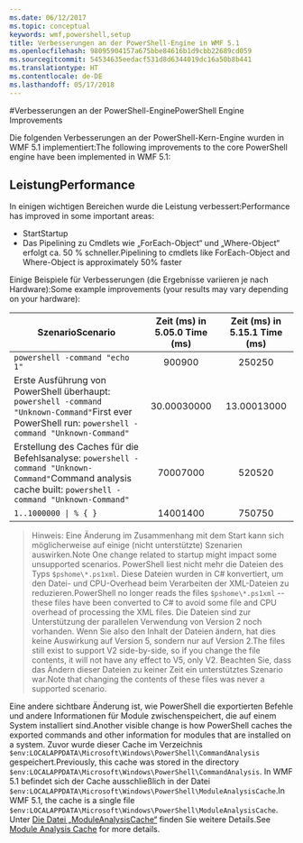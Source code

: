 ```yaml
---
ms.date: 06/12/2017
ms.topic: conceptual
keywords: wmf,powershell,setup
title: Verbesserungen an der PowerShell-Engine in WMF 5.1
ms.openlocfilehash: 98095904157a675bbe84616b1d9cbb22689cd059
ms.sourcegitcommit: 54534635eedacf531d8d6344019dc16a50b8b441
ms.translationtype: HT
ms.contentlocale: de-DE
ms.lasthandoff: 05/17/2018
---
```

#<a name="powershell-engine-improvements"></a><span data-ttu-id="1ced5-103">Verbesserungen an der PowerShell-Engine</span><span class="sxs-lookup"><span data-stu-id="1ced5-103">PowerShell Engine Improvements</span></span>

<span data-ttu-id="1ced5-104">Die folgenden Verbesserungen an der PowerShell-Kern-Engine wurden in WMF 5.1 implementiert:</span><span class="sxs-lookup"><span data-stu-id="1ced5-104">The following improvements to the core PowerShell engine have been implemented in WMF 5.1:</span></span>


## <a name="performance"></a><span data-ttu-id="1ced5-105">Leistung</span><span class="sxs-lookup"><span data-stu-id="1ced5-105">Performance</span></span> ##

<span data-ttu-id="1ced5-106">In einigen wichtigen Bereichen wurde die Leistung verbessert:</span><span class="sxs-lookup"><span data-stu-id="1ced5-106">Performance has improved in some important areas:</span></span>

- <span data-ttu-id="1ced5-107">Start</span><span class="sxs-lookup"><span data-stu-id="1ced5-107">Startup</span></span>
- <span data-ttu-id="1ced5-108">Das Pipelining zu Cmdlets wie „ForEach-Object“ und „Where-Object“ erfolgt ca. 50 % schneller.</span><span class="sxs-lookup"><span data-stu-id="1ced5-108">Pipelining to cmdlets like ForEach-Object and Where-Object is approximately 50% faster</span></span>

<span data-ttu-id="1ced5-109">Einige Beispiele für Verbesserungen (die Ergebnisse variieren je nach Hardware):</span><span class="sxs-lookup"><span data-stu-id="1ced5-109">Some example improvements (your results may vary depending on your hardware):</span></span>

| <span data-ttu-id="1ced5-110">Szenario</span><span class="sxs-lookup"><span data-stu-id="1ced5-110">Scenario</span></span> | <span data-ttu-id="1ced5-111">Zeit (ms) in 5.0</span><span class="sxs-lookup"><span data-stu-id="1ced5-111">5.0 Time (ms)</span></span> | <span data-ttu-id="1ced5-112">Zeit (ms) in 5.1</span><span class="sxs-lookup"><span data-stu-id="1ced5-112">5.1 Time (ms)</span></span> |
| -------- | :---------------: | :---------------: |
| `powershell -command "echo 1"` | <span data-ttu-id="1ced5-113">900</span><span class="sxs-lookup"><span data-stu-id="1ced5-113">900</span></span> | <span data-ttu-id="1ced5-114">250</span><span class="sxs-lookup"><span data-stu-id="1ced5-114">250</span></span> |
| <span data-ttu-id="1ced5-115">Erste Ausführung von PowerShell überhaupt: `powershell -command "Unknown-Command"`</span><span class="sxs-lookup"><span data-stu-id="1ced5-115">First ever PowerShell run: `powershell -command "Unknown-Command"`</span></span> | <span data-ttu-id="1ced5-116">30.000</span><span class="sxs-lookup"><span data-stu-id="1ced5-116">30000</span></span> | <span data-ttu-id="1ced5-117">13.000</span><span class="sxs-lookup"><span data-stu-id="1ced5-117">13000</span></span> |
| <span data-ttu-id="1ced5-118">Erstellung des Caches für die Befehlsanalyse: `powershell -command "Unknown-Command"`</span><span class="sxs-lookup"><span data-stu-id="1ced5-118">Command analysis cache built: `powershell -command "Unknown-Command"`</span></span> | <span data-ttu-id="1ced5-119">7000</span><span class="sxs-lookup"><span data-stu-id="1ced5-119">7000</span></span> | <span data-ttu-id="1ced5-120">520</span><span class="sxs-lookup"><span data-stu-id="1ced5-120">520</span></span> |
| <code>1..1000000 &#124; % { }</code> | <span data-ttu-id="1ced5-121">1400</span><span class="sxs-lookup"><span data-stu-id="1ced5-121">1400</span></span> | <span data-ttu-id="1ced5-122">750</span><span class="sxs-lookup"><span data-stu-id="1ced5-122">750</span></span> |

> <span data-ttu-id="1ced5-123">Hinweis: Eine Änderung im Zusammenhang mit dem Start kann sich möglicherweise auf einige (nicht unterstützte) Szenarien auswirken.</span><span class="sxs-lookup"><span data-stu-id="1ced5-123">Note One change related to startup might impact some unsupported scenarios.</span></span>
> <span data-ttu-id="1ced5-124">PowerShell liest nicht mehr die Dateien des Typs `$pshome\*.ps1xml`. Diese Dateien wurden in C# konvertiert, um den Datei- und CPU-Overhead beim Verarbeiten der XML-Dateien zu reduzieren.</span><span class="sxs-lookup"><span data-stu-id="1ced5-124">PowerShell no longer reads the files `$pshome\*.ps1xml` -- these files have been converted to C# to avoid some file and CPU overhead of processing the XML files.</span></span>
<span data-ttu-id="1ced5-125">Die Dateien sind zur Unterstützung der parallelen Verwendung von Version 2 noch vorhanden. Wenn Sie also den Inhalt der Dateien ändern, hat dies keine Auswirkung auf Version 5, sondern nur auf Version 2.</span><span class="sxs-lookup"><span data-stu-id="1ced5-125">The files still exist to support V2 side-by-side, so if you change the file contents, it will not have any effect to V5, only V2.</span></span>
<span data-ttu-id="1ced5-126">Beachten Sie, dass das Ändern dieser Dateien zu keiner Zeit ein unterstütztes Szenario war.</span><span class="sxs-lookup"><span data-stu-id="1ced5-126">Note that changing the contents of these files was never a supported scenario.</span></span>

<span data-ttu-id="1ced5-127">Eine andere sichtbare Änderung ist, wie PowerShell die exportierten Befehle und andere Informationen für Module zwischenspeichert, die auf einem System installiert sind.</span><span class="sxs-lookup"><span data-stu-id="1ced5-127">Another visible change is how PowerShell caches the exported commands and other information for modules that are installed on a system.</span></span>
<span data-ttu-id="1ced5-128">Zuvor wurde dieser Cache im Verzeichnis `$env:LOCALAPPDATA\Microsoft\Windows\PowerShell\CommandAnalysis` gespeichert.</span><span class="sxs-lookup"><span data-stu-id="1ced5-128">Previously, this cache was stored in the directory `$env:LOCALAPPDATA\Microsoft\Windows\PowerShell\CommandAnalysis`.</span></span>
<span data-ttu-id="1ced5-129">In WMF 5.1 befindet sich der Cache ausschließlich in der Datei `$env:LOCALAPPDATA\Microsoft\Windows\PowerShell\ModuleAnalysisCache`.</span><span class="sxs-lookup"><span data-stu-id="1ced5-129">In WMF 5.1, the cache is a single file `$env:LOCALAPPDATA\Microsoft\Windows\PowerShell\ModuleAnalysisCache`.</span></span>
<span data-ttu-id="1ced5-130">Unter [Die Datei „ModuleAnalysisCache“](scenarios-features.md#module-analysis-cache) finden Sie weitere Details.</span><span class="sxs-lookup"><span data-stu-id="1ced5-130">See [Module Analysis Cache](scenarios-features.md#module-analysis-cache) for more details.</span></span>
